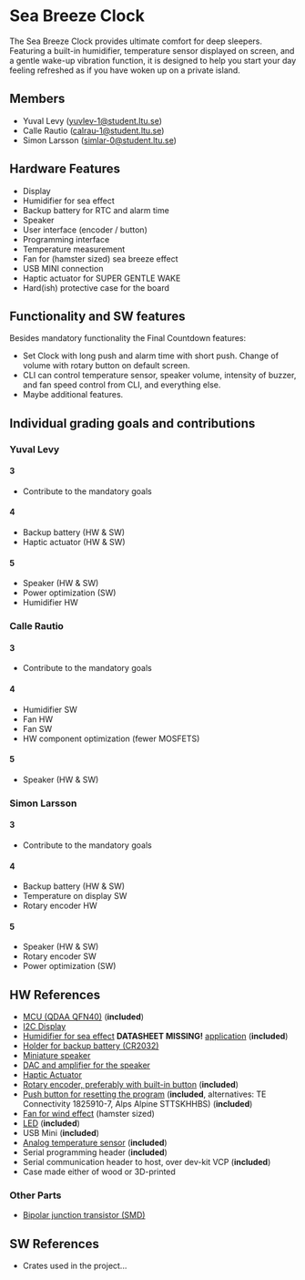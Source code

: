 # Sea Breeze Clock

The Sea Breeze Clock provides ultimate comfort for deep sleepers. Featuring a built-in humidifier, temperature sensor displayed on screen, and a gentle wake-up vibration function, it is designed to help you start your day feeling refreshed as if you have woken up on a private island.

## Members

- Yuval Levy (yuvlev-1@student.ltu.se)
- Calle Rautio (calrau-1@student.ltu.se)
- Simon Larsson (simlar-0@student.ltu.se)

## Hardware Features

- Display
- Humidifier for sea effect
- Backup battery for RTC and alarm time
- Speaker
- User interface (encoder / button)
- Programming interface
- Temperature measurement
- Fan for (hamster sized) sea breeze effect
- USB MINI connection
- Haptic actuator for SUPER GENTLE WAKE
- Hard(ish) protective case for the board

## Functionality and SW features

Besides mandatory functionality the Final Countdown features:

- Set Clock with long push and alarm time with short push. Change of volume with rotary button on default screen.
- CLI can control temperature sensor, speaker volume, intensity of buzzer, and fan speed control from CLI, and everything else.
- Maybe additional features.

## Individual grading goals and contributions

### Yuval Levy
#### 3 
- Contribute to the mandatory goals
#### 4
- Backup battery (HW & SW)
- Haptic actuator (HW & SW)
#### 5 
- Speaker (HW & SW)
- Power optimization (SW)
- Humidifier HW

### Calle Rautio
#### 3 
- Contribute to the mandatory goals
#### 4
- Humidifier SW
- Fan HW
- Fan SW
- HW component optimization (fewer MOSFETS)
#### 5 
- Speaker (HW & SW)

### Simon Larsson
#### 3 
- Contribute to the mandatory goals
#### 4
- Backup battery (HW & SW)
- Temperature on display SW
- Rotary encoder HW
#### 5 
- Speaker (HW & SW)
- Rotary encoder SW
- Power optimization (SW)

## HW References

- [MCU (QDAA QFN40)](https://docs.nordicsemi.com/bundle/ps_nrf52833/page/keyfeatures_html5.html) (**included**)
- [I2C Display](https://se.farnell.com/midas/mdob128032gv-wi/oled-display-cob-128-x-32-pixel/dp/3407291)
- [Humidifier for sea effect]() **DATASHEET MISSING!** [application](https://media.discordapp.net/attachments/1330909785532403752/1331984447591157781/temp.jpg?ex=679c2c6f&is=679adaef&hm=88c490139144ee49c3b781ae197cfe645891c9c844eaf4aa021b754f39057ddf&=&format=webp&width=810&height=403) (**included**)
- [Holder for backup battery (CR2032)](https://se.rs-online.com/web/p/battery-holders/7188457?gb=s)
- [Miniature speaker](https://se.rs-online.com/web/p/miniature-speakers/2596233)
- [DAC and amplifier for the speaker](https://se.farnell.com/analog-devices/max98357aete-t/audio-power-amp-d-40-to-85deg/dp/2949165)
- [Haptic Actuator](https://se.farnell.com/pui-audio/hd-emc1203-lw20-r/dc-motor-3vdc-26ohm-12000rpm/dp/4411154)
- [Rotary encoder, preferably with built-in button](https://se.rs-online.com/web/p/mechanical-rotary-encoders/7377773) (**included**)
- [Push button for resetting the program]() (**included**, alternatives:  TE Connectivity 1825910-7,  Alps Alpine STTSKHHBS) (**included**)
- [Fan for wind effect](https://se.rs-online.com/web/p/axial-fans/2887621?gb=s) (hamster sized)
- [LED](https://se.rs-online.com/web/p/leds/2648165) (**included**)
- USB Mini (**included**)
- [Analog temperature sensor](https://www.digikey.se/sv/products/detail/epcos-tdk-electronics/B57891M0103K000/3500546) (**included**)
- Serial programming header (**included**)
- Serial communication header to host, over dev-kit VCP (**included**)
- Case made either of wood or 3D-printed
### Other Parts
- [Bipolar junction transistor (SMD)](https://se.rs-online.com/web/p/bipolar-transistors/7258607?gb=s)

## SW References

- Crates used in the project...
